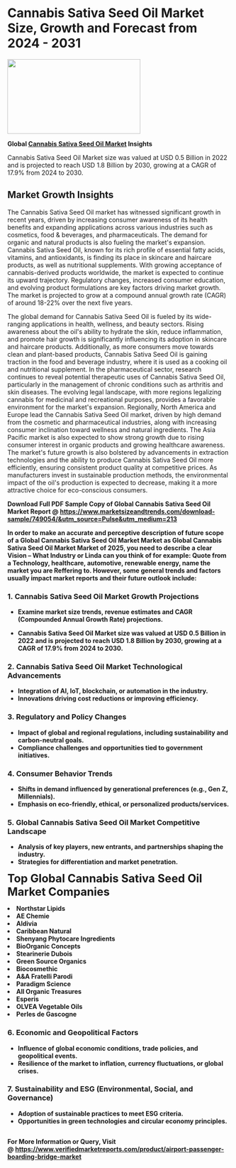 <H1>Cannabis Sativa Seed Oil Market Size, Growth and Forecast from 2024 - 2031</H1><img class="aligncenter size-medium wp-image-584254" src="https://thirdeyenews.in/wp-content/uploads/2024/09/Global-Market-Research-300x168.jpeg" alt="" width="300" height="168" /><p><strong>Global&nbsp;<a href="https://www.marketsizeandtrends.com/download-sample/749054/&amp;utm_source=Pulse&amp;utm_medium=213">Cannabis Sativa Seed Oil Market</a> Insights</strong></p><p>Cannabis Sativa Seed Oil Market size was valued at USD 0.5 Billion in 2022 and is projected to reach USD 1.8 Billion by 2030, growing at a CAGR of 17.9% from 2024 to 2030.</p><p><h2>Market Growth Insights</h2> <p>The Cannabis Sativa Seed Oil market has witnessed significant growth in recent years, driven by increasing consumer awareness of its health benefits and expanding applications across various industries such as cosmetics, food & beverages, and pharmaceuticals. The demand for organic and natural products is also fueling the market's expansion. Cannabis Sativa Seed Oil, known for its rich profile of essential fatty acids, vitamins, and antioxidants, is finding its place in skincare and haircare products, as well as nutritional supplements. With growing acceptance of cannabis-derived products worldwide, the market is expected to continue its upward trajectory. Regulatory changes, increased consumer education, and evolving product formulations are key factors driving market growth. The market is projected to grow at a compound annual growth rate (CAGR) of around 18-22% over the next five years.</p> <p><strong></strong></p> <p>The global demand for Cannabis Sativa Seed Oil is fueled by its wide-ranging applications in health, wellness, and beauty sectors. Rising awareness about the oil's ability to hydrate the skin, reduce inflammation, and promote hair growth is significantly influencing its adoption in skincare and haircare products. Additionally, as more consumers move towards clean and plant-based products, Cannabis Sativa Seed Oil is gaining traction in the food and beverage industry, where it is used as a cooking oil and nutritional supplement. In the pharmaceutical sector, research continues to reveal potential therapeutic uses of Cannabis Sativa Seed Oil, particularly in the management of chronic conditions such as arthritis and skin diseases. The evolving legal landscape, with more regions legalizing cannabis for medicinal and recreational purposes, provides a favorable environment for the market's expansion. Regionally, North America and Europe lead the Cannabis Sativa Seed Oil market, driven by high demand from the cosmetic and pharmaceutical industries, along with increasing consumer inclination toward wellness and natural ingredients. The Asia Pacific market is also expected to show strong growth due to rising consumer interest in organic products and growing healthcare awareness. The market's future growth is also bolstered by advancements in extraction technologies and the ability to produce Cannabis Sativa Seed Oil more efficiently, ensuring consistent product quality at competitive prices. As manufacturers invest in sustainable production methods, the environmental impact of the oil's production is expected to decrease, making it a more attractive choice for eco-conscious consumers.</p> <p><strong></p><p><span class=""><strong>Download Full PDF Sample Copy of Global Cannabis Sativa Seed Oil Market Report</strong> @ <a href="https://www.marketsizeandtrends.com/download-sample/749054/&amp;utm_source=Pulse&amp;utm_medium=213" target="_blank">https://www.marketsizeandtrends.com/download-sample/749054/&amp;utm_source=Pulse&amp;utm_medium=213</a></span></p><p>In order to make an accurate and perceptive description of future scope of a Global&nbsp;Cannabis Sativa Seed Oil Market Market as Global&nbsp;Cannabis Sativa Seed Oil Market Market of 2025, you need to describe a clear Vision &ndash; What Industry or Linda can you think of for example: Quote from a Technology, healthcare, automotive, renewable energy, name the market you are Reffering to. However, some general trends and factors usually impact market reports and their future outlook include:</p><h3>1.&nbsp;<strong>Cannabis Sativa Seed Oil Market Growth Projections</strong></h3><ul><li>Examine market size trends, revenue estimates and CAGR (Compounded Annual Growth Rate) projections.</li><li><p>Cannabis Sativa Seed Oil Market size was valued at USD 0.5 Billion in 2022 and is projected to reach USD 1.8 Billion by 2030, growing at a CAGR of 17.9% from 2024 to 2030.</p></li></ul><h3>2.&nbsp;<strong>Cannabis Sativa Seed Oil Market Technological Advancements</strong></h3><ul><li>Integration of AI, IoT, blockchain, or automation in the industry.</li><li>Innovations driving cost reductions or improving efficiency.</li></ul><h3>3.&nbsp;<strong>Regulatory and Policy Changes</strong></h3><ul><li>Impact of global and regional regulations, including sustainability and carbon-neutral goals.</li><li>Compliance challenges and opportunities tied to government initiatives.</li></ul><h3>4.&nbsp;<strong>Consumer Behavior Trends</strong></h3><ul><li>Shifts in demand influenced by generational preferences (e.g., Gen Z, Millennials).</li><li>Emphasis on eco-friendly, ethical, or personalized products/services.</li></ul><h3>5.&nbsp;<strong>Global Cannabis Sativa Seed Oil Market Competitive Landscape</strong></h3><ul><li>Analysis of key players, new entrants, and partnerships shaping the industry.</li><li>Strategies for differentiation and market penetration.</li></ul><p data-pm-slice="1 1 []"><span style="color: inherit; font-family: inherit; font-size: 25px;">Top Global Cannabis Sativa Seed Oil Market Companies</span></p><div class="" data-test-id=""><p><li>Northstar Lipids</li><li> AE Chemie</li><li> Aldivia</li><li> Caribbean Natural</li><li> Shenyang Phytocare Ingredients</li><li> BioOrganic Concepts</li><li> Stearinerie Dubois</li><li> Green Source Organics</li><li> Biocosmethic</li><li> A&A Fratelli Parodi</li><li> Paradigm Science</li><li> All Organic Treasures</li><li> Esperis</li><li> OLVEA Vegetable Oils</li><li> Perles de Gascogne</li></p></div><h3>6.&nbsp;<strong>Economic and Geopolitical Factors</strong></h3><ul><li>Influence of global economic conditions, trade policies, and geopolitical events.</li><li>Resilience of the market to inflation, currency fluctuations, or global crises.</li></ul><h3>7.&nbsp;<strong>Sustainability and ESG (Environmental, Social, and Governance)</strong></h3><ul><li>Adoption of sustainable practices to meet ESG criteria.</li><li>Opportunities in green technologies and circular economy principles.</li></ul><h2><strong style="font-size: 14px;">For More Information or Query, Visit @&nbsp;</strong><a style="background-color: #ffffff; font-size: 14px;" href="https://www.marketsizeandtrends.com/report/cannabis-sativa-seed-oil-market/" target="_blank">https://www.verifiedmarketreports.com/product/airport-passenger-boarding-bridge-market</a></h2>
